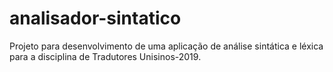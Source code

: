 # analisador-sintatico
Projeto para desenvolvimento de uma aplicação de análise sintática e léxica para a disciplina de Tradutores Unisinos-2019.
